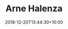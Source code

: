 ---
title: 'Arne Halenza'
date: 2018-12-20T13:44:30+10:00
weight: 3
description: "Lorem ipsum dolor sit amet, consectetur adipiscing elit, sed do eiusmod tempor incididunt ut labore et dolore magna aliqua."
thumbnail: 'images/team/arne-halenza.jpg'
image: 'images/team/arne-halenza.jpg'
jobtitle: 'Art Director'
links:
  - url: 'https://www.linkedin.com'
    label: LinkedIn
    icon: "fab fa-linkedin"
  - url: 'https://dribbble.com'
    label: Dribbble
    icon: "fab fa-dribbble"
  - url: 'mailto:test@test.com'
    label: Email
    icon: "fas fa-envelope" # this uses font awesome 5 free icons. You can find more icons here https://fontawesome.com/v5/search?o=r&m=free. Click the icon you want to use and extract the icon from the class. Ie you would see <i class="fas fa-envelope"></i> for this icon. Please note you can probably only use the solid or regular icons with the free set.
---